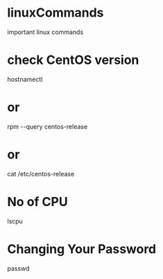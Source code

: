 # linuxCommands
important linux commands

# check CentOS version
  hostnamectl 
# or 
  rpm --query centos-release
# or
 cat /etc/centos-release

# No of CPU
  lscpu 
# Changing Your Password
passwd

